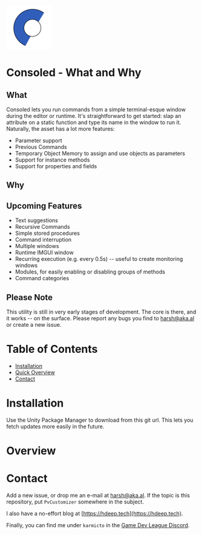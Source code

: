 ![Consoled Logo](.readme/logo.png "Consoled Logo")

# Consoled - What and Why

## What

Consoled lets you run commands from a simple terminal-esque window during the editor or runtime. It's straightforward to get started: slap an attribute on a static function and type its name in the window to run it.
Naturally, the asset has a lot more features:
- Parameter support
- Previous Commands
- Temporary Object Memory to assign and use objects as parameters
- Support for instance methods
- Support for properties and fields

## Why

## Upcoming Features

- Text suggestions
- Recursive Commands
- Simple stored procedures
- Command interruption
- Multiple windows
- Runtime IMGUI window
- Recurring execution (e.g. every 0.5s) -- useful to create monitoring windows
- Modules, for easily enabling or disabling groups of methods
- Command categories

## Please Note

This utility is still in very early stages of development. The core is there, and it works -- on the surface. Please
report any bugs you find to harsh@aka.al or create a new issue.

# Table of Contents

- [Installation](#installation)
- [Quick Overview](#overview)
- [Contact](#contact)

# Installation <a name="installation"/>

Use the Unity Package Manager to download from this git url. This lets you fetch updates more easily in the future.

# Overview <a name="overview"/>



# Contact<a name="contact"/>

Add a new issue, or drop me an e-mail at [harsh@aka.al](mailto:harsh@aka.al "Mail to harsh@aka.al"). If the topic is
this repository, put `PvCustomizer` somewhere in the subject.

I also have a no-effort blog at [https://hdeep.tech](https://hdeep.tech).

Finally, you can find me under `karmicto` in
the [Game Dev League Discord](https://discord.gg/eJbG9VD8R9 "GDL Discord Invite Link").